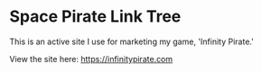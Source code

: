 # Space Pirate Link Tree

This is an active site I use for marketing my game, 'Infinity Pirate.'  

View the site here: https://infinitypirate.com
